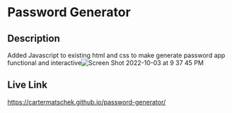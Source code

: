 # Password Generator

## Description
Added Javascript to existing html and css to make generate password app functional and interactive![Screen Shot 2022-10-03 at 9 37 45 PM](https://user-images.githubusercontent.com/112192098/193722634-5809c9db-52ea-4bb2-aa46-793e4ec62f82.png)
## Live Link
https://cartermatschek.github.io/password-generator/
